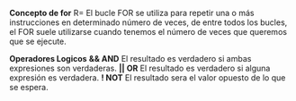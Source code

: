 **Concepto de for**
    R= El bucle FOR se utiliza para repetir una o más instrucciones en determinado número de veces, de entre todos los bucles, el FOR suele utilizarse cuando tenemos el número de veces que queremos que se ejecute.

**Operadores Logicos**
    **&& AND** El resultado es verdadero si ambas expresiones son verdaderas.
    **|| OR** El resultado es verdadero si alguna expresión es verdadera.
    **! NOT** El resultado sera el valor opuesto de lo que se espera.
    